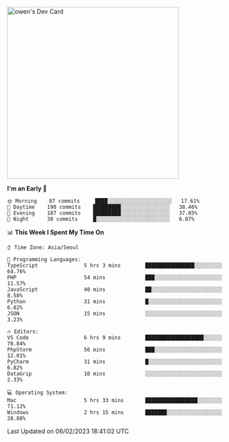 <a href="https://app.daily.dev/owen_9066"><img src="https://api.daily.dev/devcards/51e5c69f10114f2abe0ae390c27b0828.png?r=hyb" width="400" alt="owen's Dev Card"/></a>

 
 <!--START_SECTION:waka-->
**I'm an Early 🐤** 

```text
🌞 Morning    87 commits     ████░░░░░░░░░░░░░░░░░░░░░   17.61% 
🌆 Daytime    190 commits    █████████░░░░░░░░░░░░░░░░   38.46% 
🌃 Evening    187 commits    █████████░░░░░░░░░░░░░░░░   37.85% 
🌙 Night      30 commits     █░░░░░░░░░░░░░░░░░░░░░░░░   6.07%

```


📊 **This Week I Spent My Time On** 

```text
⌚︎ Time Zone: Asia/Seoul

💬 Programming Languages: 
TypeScript               5 hrs 3 mins        ████████████████░░░░░░░░░   64.76% 
PHP                      54 mins             ███░░░░░░░░░░░░░░░░░░░░░░   11.57% 
JavaScript               40 mins             ██░░░░░░░░░░░░░░░░░░░░░░░   8.58% 
Python                   31 mins             █░░░░░░░░░░░░░░░░░░░░░░░░   6.82% 
JSON                     15 mins             ░░░░░░░░░░░░░░░░░░░░░░░░░   3.23%

🔥 Editors: 
VS Code                  6 hrs 9 mins        ███████████████████░░░░░░   78.84% 
PhpStorm                 56 mins             ███░░░░░░░░░░░░░░░░░░░░░░   12.01% 
PyCharm                  31 mins             █░░░░░░░░░░░░░░░░░░░░░░░░   6.82% 
DataGrip                 10 mins             ░░░░░░░░░░░░░░░░░░░░░░░░░   2.33%

💻 Operating System: 
Mac                      5 hrs 33 mins       █████████████████░░░░░░░░   71.12% 
Windows                  2 hrs 15 mins       ███████░░░░░░░░░░░░░░░░░░   28.88%

```


 Last Updated on 06/02/2023 18:41:02 UTC
<!--END_SECTION:waka-->
